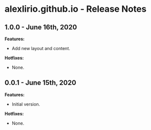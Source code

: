 # alexlirio.github.io -  Release Notes  

## 1.0.0 - June 16th, 2020
**Features:**
- Add new layout and content.

**Hotfixes:**
- None.

## 0.0.1 - June 15th, 2020
**Features:**
- Initial version.

**Hotfixes:**
- None.
